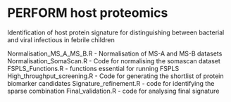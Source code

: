 # PERFORM host proteomics

Identification of host protein signature for distinguishing between bacterial and viral infectious in febrile children

Normalisation_MS_A_MS_B.R - Normalisation of MS-A and MS-B datasets
Normalisation_SomaScan.R - Code for normalising the somascan dataset
FSPLS_Functions.R - functions essential for running FSPLS
High_throughput_screening.R - Code for generating the shortlist of protein biomarker candidates
Signature_refinement.R - code for identifying the sparse combination
Final_validation.R - code for analysing final signature






